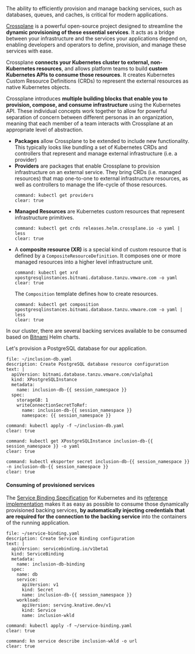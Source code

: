 The ability to efficiently provision and manage backing services, such as databases, queues, and caches, is critical for modern applications.

[Crossplane](https://crossplane.io) is a powerful open-source project designed to streamline the **dynamic provisioning of these essential services**. 
It acts as a bridge between your infrastructure and the services your applications depend on, enabling developers and operators to define, provision, and manage these services with ease. 

Crossplane **connects your Kubernetes cluster to external, non-Kubernetes resources**, and allows platform teams to build **custom Kubernetes APIs to consume those resources**. It creates Kubernetes Custom Resource Definitions (CRDs) to represent the external resources as native Kubernetes objects.

Crossplane introduces **multiple building blocks that enable you to provision, compose, and consume infrastructure** using the Kubernetes API. These individual concepts work together to allow for powerful separation of concern between different personas in an organization, meaning that each member of a team interacts with Crossplane at an appropriate level of abstraction.

- **Packages** allow Crossplane to be extended to include new functionality. This typically looks like bundling a set of Kubernetes CRDs and controllers that represent and manage external infrastructure (i.e. a provider)
- **Providers** are packages that enable Crossplane to provision infrastructure on an external service. They bring CRDs (i.e. managed resources) that map one-to-one to external infrastructure resources, as well as controllers to manage the life-cycle of those resources.
  ```terminal:execute
  command: kubectl get providers
  clear: true
  ```
- **Managed Resources** are Kubernetes custom resources that represent infrastructure primitives. 
  ```terminal:execute
  command: kubectl get crds releases.helm.crossplane.io -o yaml | less
  clear: true
  ```
- A **composite resource (XR)** is a special kind of custom resource that is defined by a `CompositeResourceDefinition`. It composes one or more managed resources into a higher level infrastructure unit. 
  ```terminal:execute
  command: kubectl get xrd xpostgresqlinstances.bitnami.database.tanzu.vmware.com -o yaml
  clear: true
  ```
  The `Composition` template defines how to create resources.
  ```terminal:execute
  command: kubectl get composition xpostgresqlinstances.bitnami.database.tanzu.vmware.com -o yaml | less
  clear: true
  ```

In our cluster, there are several backing services available to be consumed based on [Bitnami](https://bitnami.com) Helm charts.

Let's provision a PostgreSQL database for our application.
```editor:append-lines-to-file
file: ~/inclusion-db.yaml
description: Create PostgreSQL database resource configuration
text: |
  apiVersion: bitnami.database.tanzu.vmware.com/v1alpha1
  kind: XPostgreSQLInstance
  metadata:
    name: inclusion-db-{{ session_namespace }}
  spec:
    storageGB: 1
    writeConnectionSecretToRef:
      name: inclusion-db-{{ session_namespace }}
      namespace: {{ session_namespace }}
```
```terminal:execute
command: kubectl apply -f ~/inclusion-db.yaml
clear: true
```
```terminal:execute
command: kubectl get XPostgreSQLInstance inclusion-db-{{ session_namespace }} -o yaml
clear: true
```
```terminal:execute
command: kubectl eksporter secret inclusion-db-{{ session_namespace }} -n inclusion-db-{{ session_namespace }}
clear: true
```

#### Consuming of provisioned services
The [Service Binding Specification](https://github.com/k8s-service-bindings/spec) for Kubernetes and its [reference implementation](https://github.com/servicebinding/runtime) makes it as easy as possible to consume those dynamically provisioned backing services, **by automatically injecting credentials that are required for the connection to the backing service** into the containers of the running application.

```editor:append-lines-to-file
file: ~/service-binding.yaml
description: Create Service Binding configuration
text: |
  apiVersion: servicebinding.io/v1beta1
  kind: ServiceBinding
  metadata:
    name: inclusion-db-binding
  spec:
    name: db
    service:
      apiVersion: v1
      kind: Secret
      name: inclusion-db-{{ session_namespace }}
    workload:
      apiVersion: serving.knative.dev/v1
      kind: Service
      name: inclusion-wkld
```
```terminal:execute
command: kubectl apply -f ~/service-binding.yaml
clear: true
```

```terminal:execute
command: kn service describe inclusion-wkld -o url
clear: true
```